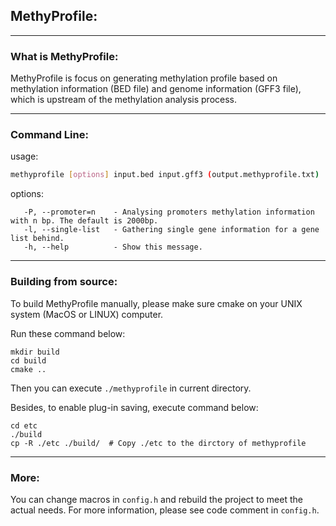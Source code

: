 ## MethyProfile: 

----------

### What is MethyProfile:

MethyProfile is focus on generating methylation profile based on methylation information (BED file) and genome information (GFF3 file), which is upstream of the methylation analysis process.

-----------

### Command Line:

usage:

```bash
methyprofile [options] input.bed input.gff3 (output.methyprofile.txt)
```
options:
```
   -P, --promoter=n    - Analysing promoters methylation information with n bp. The default is 2000bp.
   -l, --single-list   - Gathering single gene information for a gene list behind.
   -h, --help          - Show this message.
```

-----------

### Building from source:

To build MethyProfile manually, please make sure cmake on your UNIX system (MacOS or LINUX) computer.

Run these command below:

```
mkdir build
cd build
cmake ..
```

Then you can execute `./methyprofile` in current directory.

Besides, to enable plug-in saving, execute command below:

```
cd etc
./build
cp -R ./etc ./build/  # Copy ./etc to the dirctory of methyprofile 
```

-----------------

### More:

You can change macros in `config.h` and rebuild the project to meet the actual needs. For more information, please see code comment in `config.h`.
